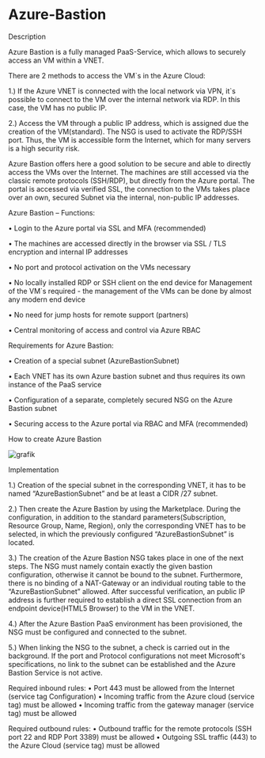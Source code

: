 # Azure-Bastion
Description

Azure Bastion is a fully managed PaaS-Service, which allows to securely access an VM within a VNET. 

There are 2 methods to access the VM`s in the Azure Cloud:

1.)	If the Azure VNET is connected with the local network via VPN, it`s possible to connect to the VM over the internal network via RDP. In this case, the VM has no public IP.

2.)	Access the VM through a public IP address, which is assigned due the creation of the VM(standard). The NSG is used to activate the RDP/SSH port. Thus, the VM is accessible form the Internet, which for many servers is a high security risk.

Azure Bastion offers here a good solution to be secure and able to directly access the VMs over the Internet. The machines are still accessed via the classic remote protocols (SSH/RDP), but directly from the Azure portal. The portal is accessed via verified SSL, the connection to the VMs takes place over an own, secured Subnet via the internal, non-public IP addresses.


Azure Bastion – Functions:

•	Login to the Azure portal via SSL and MFA (recommended) 

•	The machines are accessed directly in the browser via SSL / TLS encryption and internal IP addresses

•	No port and protocol activation on the VMs necessary

•	No locally installed RDP or SSH client on the end device for Management of the VM`s required - the management of the VMs can be done by almost any modern end device

•	No need for jump hosts for remote support (partners)

•	Central monitoring of access and control via Azure RBAC


Requirements for Azure Bastion:

•	Creation of a special subnet (AzureBastionSubnet)

•	Each VNET has its own Azure bastion subnet and thus requires its own instance of the PaaS service

•	Configuration of a separate, completely secured NSG on the Azure Bastion subnet 

•	Securing access to the Azure portal via RBAC and MFA (recommended) 


How to create Azure Bastion


![grafik](https://user-images.githubusercontent.com/97125784/148651474-a1cb7368-9dc0-4504-a126-82e9fbff823c.png)

Implementation

1.)	Creation of the special subnet in the corresponding VNET, it has to be named “AzureBastionSubnet” and be at least a CIDR /27 subnet.

2.)	Then create the Azure Bastion by using the Marketplace. During the configuration, in addition to the standard parameters(Subscription, Resource Group, Name, Region), only the corresponding VNET has to be selected, in which the previously configured “AzureBastionSubnet” is located.

3.)	The creation of the Azure Bastion NSG takes place in one of the next steps. The NSG must namely contain exactly the given bastion configuration, otherwise it cannot be bound to the subnet. Furthermore, there is no binding of a NAT-Gateway or an individual routing table to the “AzureBastionSubnet” allowed. After successful verification, an public IP address is further required to establish a direct SSL connection from an endpoint device(HTML5 Browser) to the VM in the VNET.

4.)	After the Azure Bastion PaaS environment has been provisioned, the NSG must be configured and connected to the subnet. 

5.)	When linking the NSG to the subnet, a check is carried out in the background. If the port and Protocol configurations not meet Microsoft's specifications, no link to the subnet can be established and the Azure Bastion Service is not active. 

Required inbound rules: 
•	Port 443 must be allowed from the Internet (service tag Configuration)
•	Incoming traffic from the Azure cloud (service tag) must be allowed
•	Incoming traffic from the gateway manager (service tag) must be allowed 

Required outbound rules: 
•	Outbound traffic for the remote protocols (SSH port 22 and RDP Port 3389) must be allowed
•	Outgoing SSL traffic (443) to the Azure Cloud (service tag) must be allowed

